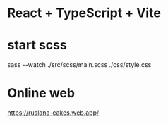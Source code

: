 # React + TypeScript + Vite


# start scss

sass --watch ./src/scss/main.scss ./css/style.css

# Online web

https://ruslana-cakes.web.app/

